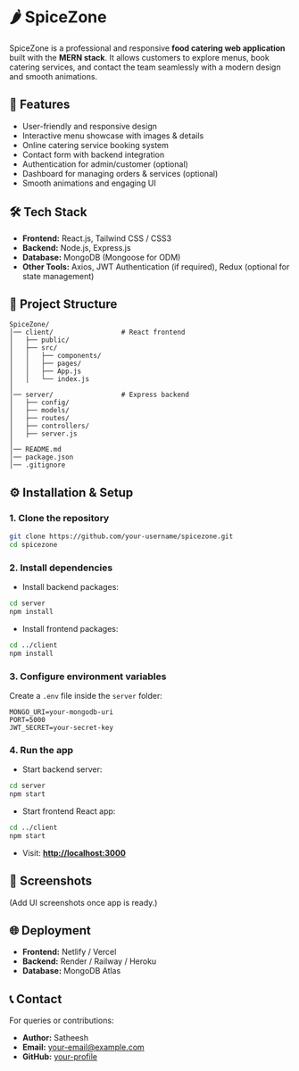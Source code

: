 

# 🌶️ SpiceZone

SpiceZone is a professional and responsive **food catering web application** built with the **MERN stack**. It allows customers to explore menus, book catering services, and contact the team seamlessly with a modern design and smooth animations.

## 🚀 Features

* User-friendly and responsive design
* Interactive menu showcase with images & details
* Online catering service booking system
* Contact form with backend integration
* Authentication for admin/customer (optional)
* Dashboard for managing orders & services (optional)
* Smooth animations and engaging UI

## 🛠️ Tech Stack

* **Frontend:** React.js, Tailwind CSS / CSS3
* **Backend:** Node.js, Express.js
* **Database:** MongoDB (Mongoose for ODM)
* **Other Tools:** Axios, JWT Authentication (if required), Redux (optional for state management)

## 📂 Project Structure

```
SpiceZone/
│── client/                 # React frontend
│   ├── public/
│   ├── src/
│   │   ├── components/
│   │   ├── pages/
│   │   ├── App.js
│   │   └── index.js
│
│── server/                 # Express backend
│   ├── config/
│   ├── models/
│   ├── routes/
│   ├── controllers/
│   ├── server.js
│
│── README.md
│── package.json
│── .gitignore
```

## ⚙️ Installation & Setup

### 1. Clone the repository

```bash
git clone https://github.com/your-username/spicezone.git
cd spicezone
```

### 2. Install dependencies

* Install backend packages:

```bash
cd server
npm install
```

* Install frontend packages:

```bash
cd ../client
npm install
```

### 3. Configure environment variables

Create a `.env` file inside the `server` folder:

```
MONGO_URI=your-mongodb-uri
PORT=5000
JWT_SECRET=your-secret-key
```

### 4. Run the app

* Start backend server:

```bash
cd server
npm start
```

* Start frontend React app:

```bash
cd ../client
npm start
```

* Visit: **[http://localhost:3000](http://localhost:3000)**

## 📸 Screenshots

(Add UI screenshots once app is ready.)

## 🌐 Deployment

* **Frontend:** Netlify / Vercel
* **Backend:** Render / Railway / Heroku
* **Database:** MongoDB Atlas

## 📞 Contact

For queries or contributions:

* **Author:** Satheesh
* **Email:** [your-email@example.com](mailto:your-email@example.com)
* **GitHub:** [your-profile](https://github.com/your-username)


